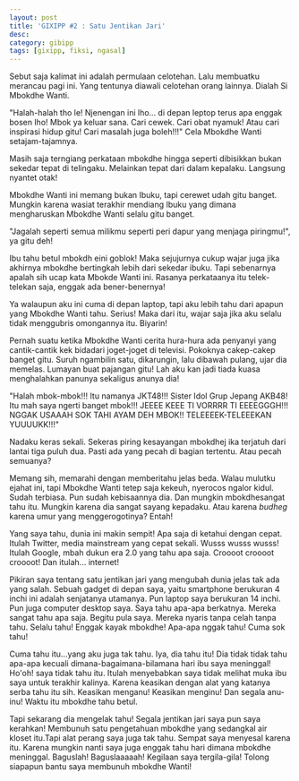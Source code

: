 ```yaml
---
layout: post
title: 'GIXIPP #2 : Satu Jentikan Jari'
desc:
category: gibipp
tags: [gixipp, fiksi, ngasal]
---
```

Sebut saja kalimat ini adalah permulaan celotehan. Lalu membuatku merancau pagi ini. Yang tentunya diawali celotehan orang lainnya. Dialah Si Mbokdhe Wanti.

"Halah-halah tho le! Njenengan ini lho... di depan leptop terus apa enggak bosen lho! Mbok ya keluar sana. Cari cewek. Cari obat nyamuk! Atau cari inspirasi hidup gitu! Cari masalah juga boleh!!!" Cela Mbokdhe Wanti setajam-tajamnya.

Masih saja terngiang perkataan mbokdhe hingga seperti dibisikkan bukan sekedar tepat di telingaku. Melainkan tepat dari dalam kepalaku. Langsung nyantet otak!

Mbokdhe Wanti ini memang bukan Ibuku, tapi cerewet udah gitu banget. Mungkin karena wasiat terakhir mendiang Ibuku yang dimana mengharuskan Mbokdhe Wanti selalu gitu banget.

"Jagalah seperti semua milikmu seperti peri dapur yang menjaga piringmu!", ya gitu deh!

Ibu tahu betul mbokdh eini goblok! Maka sejujurnya cukup wajar juga jika akhirnya mbokdhe bertingkah lebih dari sekedar ibuku. Tapi sebenarnya apalah sih ucap kata Mbokde Wanti ini. Rasanya perkataanya itu telek-telekan saja, enggak ada bener-benernya!

Ya walaupun aku ini cuma di depan laptop, tapi aku lebih tahu dari apapun yang Mbokdhe Wanti tahu. Serius! Maka dari itu, wajar saja jika aku selalu tidak menggubris omongannya itu. Biyarin!

Pernah suatu ketika Mbokdhe Wanti cerita hura-hura ada penyanyi yang cantik-cantik kek bidadari joget-joget di televisi. Pokoknya cakep-cakep banget gitu. Suruh ngambilin satu, dikarungin, lalu dibawah pulang, ujar dia memelas. Lumayan buat pajangan gitu! Lah aku kan jadi tiada kuasa menghalahkan panunya sekaligus anunya dia!

"Halah mbok-mbok!!! Itu namanya JKT48!!! Sister Idol Grup Jepang AKB48! Itu mah saya ngerti banget mbok!!! JEEEE KEEE TI VORRRR TI EEEEGGGH!!! NGGAK USAAAH SOK TAHI AYAM DEH MBOK!! TELEEEEK-TELEEEKAN YUUUUKK!!!"

Nadaku keras sekali. Sekeras piring kesayangan mbokdhej ika terjatuh dari lantai tiga puluh dua. Pasti ada yang pecah di bagian tertentu. Atau pecah semuanya?

Memang sih, memarahi dengan memberitahu jelas beda. Walau mulutku ejahat ini, tapi Mbokdhe Wanti tetep saja kekeuh, nyerocos ngalor kidul. Sudah terbiasa. Pun sudah kebisaannya dia. Dan mungkin mbokdhesangat tahu itu. Mungkin karena dia sangat sayang kepadaku. Atau karena *budheg* karena umur yang menggerogotinya? Entah!

Yang saya tahu, dunia ini makin sempit! Apa saja di ketahui dengan cepat. Itulah Twitter, media mainstream yang cepat sekali. Wusss wusss wusss! Itulah Google, mbah dukun era 2.0 yang tahu apa saja. Croooot croooot croooot! Dan itulah... internet!

Pikiran saya tentang satu jentikan jari yang mengubah dunia jelas tak ada yang salah. Sebuah gadget di depan saya, yaitu smartphone berukuran 4 inchi ini adalah senjatanya utamanya. Pun laptop saya berukuran 14 inchi. Pun juga computer desktop saya. Saya tahu apa-apa berkatnya. Mereka sangat tahu apa saja. Begitu pula saya. Mereka nyaris tanpa celah tanpa tahu. Selalu tahu! Enggak kayak mbokdhe! Apa-apa nggak tahu! Cuma sok tahu!

Cuma tahu itu...yang aku juga tak tahu. Iya, dia tahu itu! Dia tidak tidak tahu apa-apa kecuali dimana-bagaimana-bilamana hari ibu saya meninggal! Ho'oh! saya tidak tahu itu. Itulah menyebabkan saya tidak melihat muka ibu saya untuk terakhir kalinya. Karena keasikan dengan alat yang katanya serba tahu itu sih. Keasikan menganu! Keasikan menginu! Dan segala anu-inu! Waktu itu mbokdhe tahu betul.

Tapi sekarang dia mengelak tahu! Segala jentikan jari saya pun saya kerahkan! Membunuh satu pengetahuan mbokdhe yang sedangkal air kloset itu.Tapi alat perang saya juga tak tahu. Sempat saya menyesal karena itu. Karena mungkin nanti saya juga enggak tahu hari dimana mbokdhe meninggal. Baguslah! Baguslaaaaah! Kegilaan saya tergila-gila! Tolong siapapun bantu saya membunuh mbokdhe Wanti!
